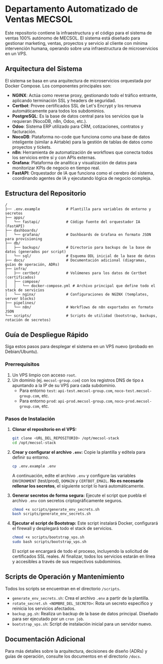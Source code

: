 # Departamento Automatizado de Ventas MECSOL

Este repositorio contiene la infraestructura y el código para el sistema de ventas 100% autónomo de MECSOL. El sistema está diseñado para gestionar marketing, ventas, proyectos y servicio al cliente con mínima intervención humana, operando sobre una infraestructura de microservicios en un VPS.

## Arquitectura del Sistema

El sistema se basa en una arquitectura de microservicios orquestada por Docker Compose. Los componentes principales son:

- **NGINX**: Actúa como reverse proxy, gestionando todo el tráfico entrante, aplicando terminación SSL y headers de seguridad.
- **Certbot**: Provee certificados SSL de Let's Encrypt y los renueva automáticamente para todos los subdominios.
- **PostgreSQL**: Es la base de datos central para los servicios que la requieran (NocoDB, n8n, Odoo, etc.).
- **Odoo**: Sistema ERP utilizado para CRM, cotizaciones, contratos y facturación.
- **NocoDB**: Plataforma no-code que funciona como una base de datos inteligente (similar a Airtable) para la gestión de tablas de datos como proyectos y tickets.
- **n8n**: Herramienta de automatización de workflows que conecta todos los servicios entre sí y con APIs externas.
- **Grafana**: Plataforma de analítica y visualización de datos para monitorizar KPIs de negocio en tiempo real.
- **FastAPI**: Orquestador de IA que funciona como el cerebro del sistema, coordinando agentes de IA y ejecutando lógica de negocio compleja.

## Estructura del Repositorio

```
/
├── .env.example            # Plantilla para variables de entorno y secretos
├── apps/
│   └── fastapi/            # Código fuente del orquestador IA (FastAPI)
├── dashboards/
│   └── grafana/            # Dashboards de Grafana en formato JSON para provisioning
├── db/
│   ├── backups/            # Directorio para backups de la base de datos (generados por script)
│   └── sql/                # Esquema DDL inicial de la base de datos
├── docs/                   # Documentación adicional (diagramas, guías de operación, ADRs)
├── infra/
│   ├── certbot/            # Volúmenes para los datos de Certbot (certificados)
│   ├── compose/
│   │   └── docker-compose.yml # Archivo principal que define todo el stack de servicios
│   └── nginx/              # Configuraciones de NGINX (templates, server blocks)
├── pipelines/
│   └── n8n/                # Workflows de n8n exportados en formato JSON
└── scripts/                # Scripts de utilidad (bootstrap, backups, rotación de secretos)
```

## Guía de Despliegue Rápido

Siga estos pasos para desplegar el sistema en un VPS nuevo (probado en Debian/Ubuntu).

### Prerrequisitos

1. Un VPS limpio con acceso `root`.
2. Un dominio (ej. `mecsol-group.com`) con los registros DNS de tipo `A` apuntando a la IP de su VPS para cada subdominio.
   - Para entorno `test`: `api-test.mecsol-group.com`, `noco-test.mecsol-group.com`, etc.
   - Para entorno `prod`: `api-prod.mecsol-group.com`, `noco-prod.mecsol-group.com`, etc.

### Pasos de Instalación

1. **Clonar el repositorio en el VPS:**
   ```bash
   git clone <URL_DEL_REPOSITORIO> /opt/mecsol-stack
   cd /opt/mecsol-stack
   ```

2. **Crear y configurar el archivo `.env`:**
   Copie la plantilla y edítela para definir su entorno.
   ```bash
   cp .env.example .env
   ```
   A continuación, edite el archivo `.env` y configure las variables `ENVIRONMENT` (test/prod), `DOMAIN` y `CERTBOT_EMAIL`. **No es necesario rellenar los secretos**, el siguiente script lo hará automáticamente.

3. **Generar secretos de forma segura:**
   Ejecute el script que puebla el archivo `.env` con secretos criptográficamente seguros.
   ```bash
   chmod +x scripts/generate_env_secrets.sh
   bash scripts/generate_env_secrets.sh
   ```

4. **Ejecutar el script de Bootstrap:**
   Este script instalará Docker, configurará el firewall y desplegará todo el stack de servicios.
   ```bash
   chmod +x scripts/bootstrap_vps.sh
   sudo bash scripts/bootstrap_vps.sh
   ```
   El script se encargará de todo el proceso, incluyendo la solicitud de certificados SSL reales. Al finalizar, todos los servicios estarán en línea y accesibles a través de sus respectivos subdominios.

## Scripts de Operación y Mantenimiento

Todos los scripts se encuentran en el directorio `/scripts`.

- `generate_env_secrets.sh`: Crea el archivo `.env` a partir de la plantilla.
- `rotate_secret.sh <NOMBRE_DEL_SECRETO>`: Rota un secreto específico y reinicia los servicios afectados.
- `backup_pg.sh`: Realiza un backup de la base de datos principal. Diseñado para ser ejecutado por un `cron job`.
- `bootstrap_vps.sh`: Script de instalación inicial para un servidor nuevo.

## Documentación Adicional

Para más detalles sobre la arquitectura, decisiones de diseño (ADRs) y guías de operación, consulte los documentos en el directorio `/docs`.
